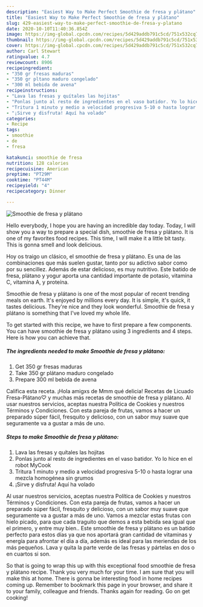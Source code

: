 ```yaml
---
description: "Easiest Way to Make Perfect Smoothie de fresa y plátano"
title: "Easiest Way to Make Perfect Smoothie de fresa y plátano"
slug: 429-easiest-way-to-make-perfect-smoothie-de-fresa-y-platano
date: 2020-10-10T11:40:36.854Z
image: https://img-global.cpcdn.com/recipes/5d429addb791c5cd/751x532cq70/smoothie-de-fresa-y-platano-foto-principal.jpg
thumbnail: https://img-global.cpcdn.com/recipes/5d429addb791c5cd/751x532cq70/smoothie-de-fresa-y-platano-foto-principal.jpg
cover: https://img-global.cpcdn.com/recipes/5d429addb791c5cd/751x532cq70/smoothie-de-fresa-y-platano-foto-principal.jpg
author: Carl Stewart
ratingvalue: 4.7
reviewcount: 8906
recipeingredient:
- "350 gr fresas maduras"
- "350 gr pltano maduro congelado"
- "300 ml bebida de avena"
recipeinstructions:
- "Lava las fresas y quítales las hojitas"
- "Ponlas junto al resto de ingredientes en el vaso batidor. Yo lo hice en el robot MyCook"
- "Tritura 1 minuto y medio a velocidad progresiva 5-10 o hasta lograr una mezcla homogénea sin grumos"
- "¡Sirve y disfruta! Aquí ha volado"
categories:
- Recipe
tags:
- smoothie
- de
- fresa

katakunci: smoothie de fresa 
nutrition: 128 calories
recipecuisine: American
preptime: "PT29M"
cooktime: "PT44M"
recipeyield: "4"
recipecategory: Dinner

---
```



![Smoothie de fresa y plátano](https://img-global.cpcdn.com/recipes/5d429addb791c5cd/751x532cq70/smoothie-de-fresa-y-platano-foto-principal.jpg)

Hello everybody, I hope you are having an incredible day today. Today, I will show you a way to prepare a special dish, smoothie de fresa y plátano. It is one of my favorites food recipes. This time, I will make it a little bit tasty. This is gonna smell and look delicious.

Hoy os traigo un clásico, el smoothie de fresa y plátano. Es una de las combinaciones que más suelen gustar, tanto por su adictivo sabor como por su sencillez. Además de estar delicioso, es muy nutritivo. Este batido de fresa, plátano y yogur aporta una cantidad importante de potasio, vitamina C, vitamina A, y proteína.

Smoothie de fresa y plátano is one of the most popular of recent trending meals on earth. It's enjoyed by millions every day. It is simple, it's quick, it tastes delicious. They're nice and they look wonderful. Smoothie de fresa y plátano is something that I've loved my whole life.


To get started with this recipe, we have to first prepare a few components. You can have smoothie de fresa y plátano using 3 ingredients and 4 steps. Here is how you can achieve that.

<!--inarticleads1-->

##### The ingredients needed to make Smoothie de fresa y plátano:

1. Get 350 gr fresas maduras
1. Take 350 gr plátano maduro congelado
1. Prepare 300 ml bebida de avena


Califica esta receta. ¡Hola amigxs de Mmm qué delicia! Recetas de Licuado Fresa-Plátano♡ y muchas más recetas de smoothie de fresa y plátano. Al usar nuestros servicios, aceptas nuestra Política de Cookies y nuestros Términos y Condiciones. Con esta pareja de frutas, vamos a hacer un preparado súper fácil, fresquito y delicioso, con un sabor muy suave que seguramente va a gustar a más de uno. 

<!--inarticleads2-->

##### Steps to make Smoothie de fresa y plátano:

1. Lava las fresas y quítales las hojitas
1. Ponlas junto al resto de ingredientes en el vaso batidor. Yo lo hice en el robot MyCook
1. Tritura 1 minuto y medio a velocidad progresiva 5-10 o hasta lograr una mezcla homogénea sin grumos
1. ¡Sirve y disfruta! Aquí ha volado


Al usar nuestros servicios, aceptas nuestra Política de Cookies y nuestros Términos y Condiciones. Con esta pareja de frutas, vamos a hacer un preparado súper fácil, fresquito y delicioso, con un sabor muy suave que seguramente va a gustar a más de uno. Vamos a mezclar estas frutas con hielo picado, para que cada traguito que demos a esta bebida sea igual que el primero, y entre muy bien.. Este smoothie de fresa y plátano es un batido perfecto para estos días ya que nos aportará gran cantidad de vitaminas y energía para afrontar el día a día, además es ideal para las meriendas de los más pequeños. Lava y quita la parte verde de las fresas y pártelas en dos o en cuartos si son. 

So that is going to wrap this up with this exceptional food smoothie de fresa y plátano recipe. Thank you very much for your time. I am sure that you will make this at home. There is gonna be interesting food in home recipes coming up. Remember to bookmark this page in your browser, and share it to your family, colleague and friends. Thanks again for reading. Go on get cooking!
